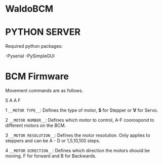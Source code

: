 # WaldoBCM
# PYTHON SERVER


Required python packages:

-Pyserial
-PySimpleGUI



# BCM Firmware

Movement commands are as follows.

S A A F

1 `__MOTOR TYPE__`: Defines the type of motor,  __S__ for Stepper or __V__ for Servo.

2 `__MOTOR NUMBER__`: Defines which motor to control, A-F coorospond to different motors on the BCM.

3 `__MOTOR RESOLUTION__`: Defines the motor resolution.  Only applies to steppers and can be A - D or 1,5,10,100 steps.

4 `__MOTOR DIRECTION__`: Defines which direction the motors should be moving.  F for forward and B for Backwards.



